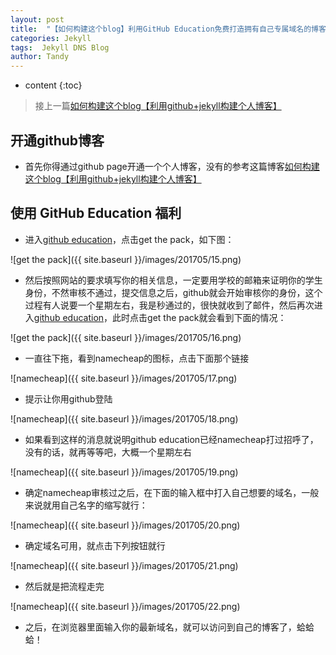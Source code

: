 ```yaml
---
layout: post
title:  "【如何构建这个blog】利用GitHub Education免费打造拥有自己专属域名的博客"
categories: Jekyll
tags:  Jekyll DNS Blog
author: Tandy
---
```

* content
{:toc}




>接上一篇[如何构建这个blog【利用github+jekyll构建个人博客】](http://tangdeyan.me/How-to-build-personal-web-by-jekyll/)

## 开通github博客

- 首先你得通过github page开通一个个人博客，没有的参考这篇博客[如何构建这个blog【利用github+jekyll构建个人博客】](http://tangdeyan.me/How-to-build-personal-web-by-jekyll/)

## 使用 GitHub Education 福利

- 进入[github education](https://education.github.com/)，点击get the pack，如下图：

![get the pack]({{ site.baseurl }}/images/201705/15.png)

- 然后按照网站的要求填写你的相关信息，一定要用学校的邮箱来证明你的学生身份，不然审核不通过，提交信息之后，github就会开始审核你的身份，这个过程有人说要一个星期左右，我是秒通过的，很快就收到了邮件，然后再次进入[github education](https://education.github.com/)，此时点击get the pack就会看到下面的情况：

![get the pack]({{ site.baseurl }}/images/201705/16.png)

- 一直往下拖，看到namecheap的图标，点击下面那个链接

![namecheap]({{ site.baseurl }}/images/201705/17.png)

- 提示让你用github登陆

![namecheap]({{ site.baseurl }}/images/201705/18.png)

- 如果看到这样的消息就说明github education已经namecheap打过招呼了，没有的话，就再等等吧，大概一个星期左右

![namecheap]({{ site.baseurl }}/images/201705/19.png)

- 确定namecheap审核过之后，在下面的输入框中打入自己想要的域名，一般来说就用自己名字的缩写就行：

![namecheap]({{ site.baseurl }}/images/201705/20.png)

- 确定域名可用，就点击下列按钮就行

![namecheap]({{ site.baseurl }}/images/201705/21.png)

- 然后就是把流程走完

![namecheap]({{ site.baseurl }}/images/201705/22.png)

- 之后，在浏览器里面输入你的最新域名，就可以访问到自己的博客了，蛤蛤蛤！